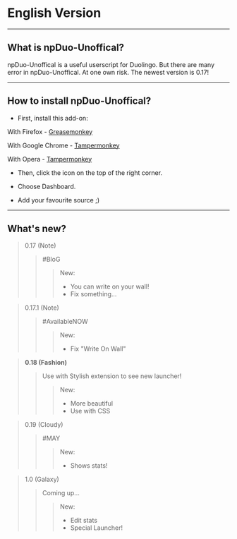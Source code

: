 # English Version

______________________

## What is npDuo-Unoffical?
npDuo-Unoffical is a useful userscript for Duolingo. But there are many error in npDuo-Unoffical. At one own risk. The newest version is 0.17! 
_____________________________________
## How to install npDuo-Unoffical?
+ First, install this add-on:

With Firefox - [Greasemonkey](https://addons.mozilla.org/ru/firefox/addon/greasemonkey/)

With Google Chrome - [Tampermonkey](https://chrome.google.com/webstore/detail/tampermonkey/dhdgffkkebhmkfjojejmpbldmpobfkfo)

With Opera - [Tampermonkey](https://addons.opera.com/ru/extensions/details/tampermonkey-beta/)

+ Then, click the icon on the top of the right corner.

+ Choose Dashboard.

+ Add your favourite source ;)

____________________________

## What's new?

> 0.17 (Note)
>> \#BloG
>>> New:
>>> + You can write on your wall!
>>> + Fix something...

> 0.17.1 (Note)
>> \#AvailableNOW
>>> New:
>>> + Fix "Write On Wall"

> **0.18 (Fashion)**
>> Use with Stylish extension to see new launcher!
>>> New:
>>> + More beautiful
>>> + Use with CSS

> 0.19 (Cloudy)
>> #MAY
>>> New:
>>> + Shows stats!

> 1.0 (Galaxy)
>> Coming up...
>>> New:
>>> + Edit stats
>>> + Special Launcher!
